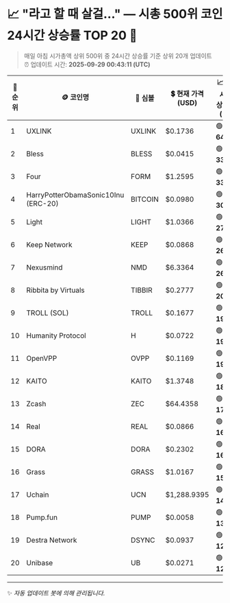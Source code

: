 
# 📈 "라고 할 때 살걸..." — 시총 500위 코인 24시간 상승률 TOP 20 🚀

> 매일 아침 시가총액 상위 500위 중 24시간 상승률 기준 상위 20개 업데이트  
> ⏰ 업데이트 시간: **2025-09-29 00:43:11 (UTC)**

| 🔢 순위 | 🪙 코인명 | 🔣 심볼 | 💲 현재 가격 (USD) | 📈 24시간 상승률 (%) | 💰 시가총액 (USD) | 🔄 24시간 거래량 (USD) | 🔢 유통 공급량 |
|--------|----------|--------|-------------------|--------------------|--------------------|-----------------------|-------------------|
| 1 | UXLINK | UXLINK | $0.1736 | 🟢 **64.90** | $83,261,417 | $74,951,742 | 479,713,462 |
| 2 | Bless | BLESS | $0.0415 | 🟢 **33.88** | $76,404,659 | $42,041,761 | 1,841,666,667 |
| 3 | Four | FORM | $1.2595 | 🟢 **33.40** | $480,965,875 | $346,622,115 | 381,867,255 |
| 4 | HarryPotterObamaSonic10Inu (ERC-20) | BITCOIN | $0.0980 | 🟢 **30.40** | $97,992,308 | $15,751,196 | 999,798,155 |
| 5 | Light | LIGHT | $1.0366 | 🟢 **27.58** | $518,023,224 | $8,633,272 | 499,720,379 |
| 6 | Keep Network | KEEP | $0.0868 | 🟢 **26.36** | $83,976,893 | $4,398 | 967,787,054 |
| 7 | Nexusmind | NMD | $6.3364 | 🟢 **26.14** | $64,995,653 | $0 | 10,257,502 |
| 8 | Ribbita by Virtuals | TIBBIR | $0.2777 | 🟢 **20.62** | $277,734,601 | $2,714,387 | 1,000,000,000 |
| 9 | TROLL (SOL) | TROLL | $0.1677 | 🟢 **19.71** | $167,489,076 | $15,871,663 | 998,943,863 |
| 10 | Humanity Protocol | H | $0.0722 | 🟢 **19.35** | $152,932,933 | $154,887,942 | 2,119,259,306 |
| 11 | OpenVPP | OVPP | $0.1169 | 🟢 **19.25** | $93,510,301 | $3,994,017 | 800,000,000 |
| 12 | KAITO | KAITO | $1.3748 | 🟢 **18.47** | $331,857,550 | $723,223,791 | 241,388,889 |
| 13 | Zcash | ZEC | $64.4358 | 🟢 **17.01** | $1,046,280,388 | $123,328,099 | 16,237,560 |
| 14 | Real | REAL | $0.0866 | 🟢 **16.74** | $86,169,643 | $4,362,926 | 995,220,242 |
| 15 | DORA | DORA | $0.2302 | 🟢 **16.31** | $227,898,733 | $9,655,825 | 990,085,589 |
| 16 | Grass | GRASS | $1.0167 | 🟢 **15.85** | $247,984,898 | $42,112,477 | 243,905,091 |
| 17 | Uchain | UCN | $1,288.9395 | 🟢 **14.11** | $64,446,973 | $11,161,571 | 50,000 |
| 18 | Pump.fun | PUMP | $0.0058 | 🟢 **13.92** | $2,069,590,237 | $536,687,613 | 354,000,000,000 |
| 19 | Destra Network | DSYNC | $0.0937 | 🟢 **12.46** | $91,312,187 | $4,747,390 | 974,947,710 |
| 20 | Unibase | UB | $0.0271 | 🟢 **12.37** | $67,775,127 | $58,087,819 | 2,500,000,000 |

---

✨ *자동 업데이트 봇에 의해 관리됩니다.*
